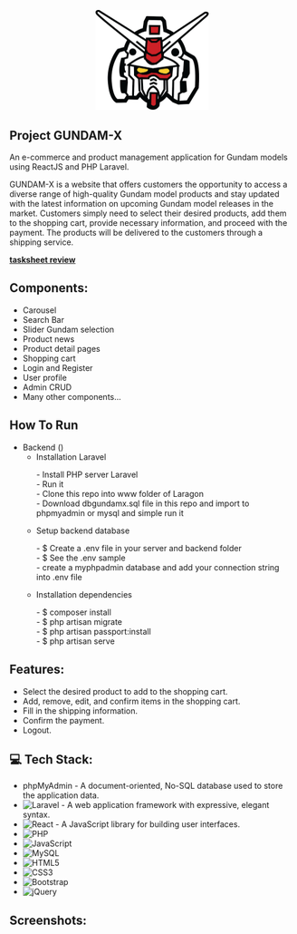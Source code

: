 <p align="center"><a href="https://laravel.com" target="_blank"><img src="public/images/logo-gundam.png" width="200" alt="Laravel Logo"></a></p>


## Project GUNDAM-X
An e-commerce and product management application for Gundam models using ReactJS and PHP Laravel.

GUNDAM-X is a website that offers customers the opportunity to access a diverse range of high-quality Gundam model products and stay updated with the latest information on upcoming Gundam model releases in the market. Customers simply need to select their desired products, add them to the shopping cart, provide necessary information, and proceed with the payment. The products will be delivered to the customers through a shipping service.

<a href="https://1drv.ms/b/s!AjzcY05fNFf5gVnwTgPDtX-g2x_O?e=yyddjk" target="_blank"> <b>tasksheet review</b> </a>

## Components:

- Carousel
- Search Bar
- Slider Gundam selection
- Product news
- Product detail pages
- Shopping cart
- Login and Register
- User profile
- Admin CRUD
- Many other components...

## How To Run
- Backend ()
    + Installation Laravel
        <p>
            - Install PHP server Laravel <br>
            - Run it <br>
            - Clone this repo into www folder of Laragon<br>
            - Download dbgundamx.sql file in this repo and import to phpmyadmin or mysql and simple run it
        </p>
    + Setup backend database
          <p>
            - $ Create a .env file in your server and backend folder <br>
            - $ See the .env sample <br>
            - create a myphpadmin database and add your connection string into .env file
          </p>
    + Installation dependencies
          <p>
            - $ composer install <br>
            - $ php artisan migrate <br>
            - $ php artisan passport:install <br>
            - $ php artisan serve
           </p>


## Features:
- Select the desired product to add to the shopping cart.
- Add, remove, edit, and confirm items in the shopping cart.
- Fill in the shipping information.
- Confirm the payment.
- Logout.

## 💻 Tech Stack:
-   phpMyAdmin - A document-oriented, No-SQL database used to store the application data.
-   ![Laravel](https://img.shields.io/badge/laravel-%23FF2D20.svg?style=for-the-badge&logo=laravel&logoColor=white) - A web application framework with expressive, elegant syntax.
-   ![React](https://img.shields.io/badge/react-%2320232a.svg?style=for-the-badge&logo=react&logoColor=%2361DAFB)  - A JavaScript library for building user interfaces.
-   ![PHP](https://img.shields.io/badge/php-%23777BB4.svg?style=for-the-badge&logo=php&logoColor=white)
-   ![JavaScript](https://img.shields.io/badge/javascript-%23323330.svg?style=for-the-badge&logo=javascript&logoColor=%23F7DF1E) 
-   ![MySQL](https://img.shields.io/badge/mysql-%2300f.svg?style=for-the-badge&logo=mysql&logoColor=white)
-   ![HTML5](https://img.shields.io/badge/html5-%23E34F26.svg?style=for-the-badge&logo=html5&logoColor=white)
-   ![CSS3](https://img.shields.io/badge/css3-%231572B6.svg?style=for-the-badge&logo=css3&logoColor=white)
-   ![Bootstrap](https://img.shields.io/badge/bootstrap-%23563D7C.svg?style=for-the-badge&logo=bootstrap&logoColor=white)
-   ![jQuery](https://img.shields.io/badge/jquery-%230769AD.svg?style=for-the-badge&logo=jquery&logoColor=white)

## Screenshots:


